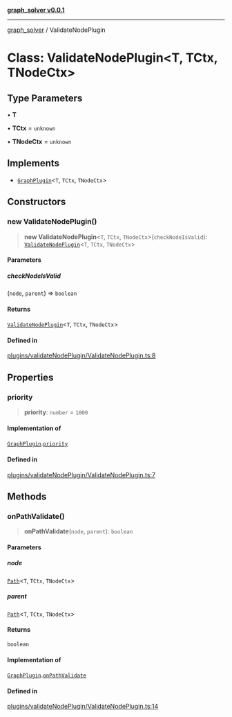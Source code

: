 [**graph_solver v0.0.1**](../README.md)

***

[graph_solver](../globals.md) / ValidateNodePlugin

# Class: ValidateNodePlugin\<T, TCtx, TNodeCtx\>

## Type Parameters

• **T**

• **TCtx** = `unknown`

• **TNodeCtx** = `unknown`

## Implements

- [`GraphPlugin`](../interfaces/GraphPlugin.md)\<`T`, `TCtx`, `TNodeCtx`\>

## Constructors

### new ValidateNodePlugin()

> **new ValidateNodePlugin**\<`T`, `TCtx`, `TNodeCtx`\>(`checkNodeIsValid`): [`ValidateNodePlugin`](ValidateNodePlugin.md)\<`T`, `TCtx`, `TNodeCtx`\>

#### Parameters

##### checkNodeIsValid

(`node`, `parent`) => `boolean`

#### Returns

[`ValidateNodePlugin`](ValidateNodePlugin.md)\<`T`, `TCtx`, `TNodeCtx`\>

#### Defined in

[plugins/validateNodePlugin/ValidateNodePlugin.ts:8](https://github.com/ahibis/grapthSolver/blob/29d33a7088c3740c5f86a9fb08a8a2bfd8a007fb/src/plugins/validateNodePlugin/ValidateNodePlugin.ts#L8)

## Properties

### priority

> **priority**: `number` = `1000`

#### Implementation of

[`GraphPlugin`](../interfaces/GraphPlugin.md).[`priority`](../interfaces/GraphPlugin.md#priority)

#### Defined in

[plugins/validateNodePlugin/ValidateNodePlugin.ts:7](https://github.com/ahibis/grapthSolver/blob/29d33a7088c3740c5f86a9fb08a8a2bfd8a007fb/src/plugins/validateNodePlugin/ValidateNodePlugin.ts#L7)

## Methods

### onPathValidate()

> **onPathValidate**(`node`, `parent`): `boolean`

#### Parameters

##### node

[`Path`](../interfaces/Path.md)\<`T`, `TCtx`, `TNodeCtx`\>

##### parent

[`Path`](../interfaces/Path.md)\<`T`, `TCtx`, `TNodeCtx`\>

#### Returns

`boolean`

#### Implementation of

[`GraphPlugin`](../interfaces/GraphPlugin.md).[`onPathValidate`](../interfaces/GraphPlugin.md#onpathvalidate)

#### Defined in

[plugins/validateNodePlugin/ValidateNodePlugin.ts:14](https://github.com/ahibis/grapthSolver/blob/29d33a7088c3740c5f86a9fb08a8a2bfd8a007fb/src/plugins/validateNodePlugin/ValidateNodePlugin.ts#L14)
